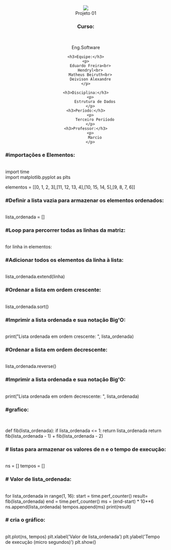 
<div align="center">
    <img src="https://user-images.githubusercontent.com/80292331/228837470-aeee2713-f2a0-478c-b26b-6ef1b6855eed.png"
</div><br>
Projeto 01
    <h3>Curso:</h3><br>
    <p>
        Eng.Software
    </p>

    <h3>Equipe:</h3>
    <p>
        Eduardo Freira<br>
        Hendryl<br>
        Matheus Beiruth<br>
        Deivison Alexandre
    </p>
    
    <h3>Disciplina:</h3>
        <p>
            Estrutura de Dados
        </p>
    <h3>Período:</h3>
        <p>
            Terceiro Periíodo
        </p>
    <h3>Professor:</h3>
        <p>
            Marcio
        </p>
    
<div align = "left">
<h3>#importações e Elementos:</h3><br>
import time<br>
import matplotlib.pyplot as plts<br>

elementos = [[0, 1, 2, 3],[11, 12, 13, 4],[10, 15, 14, 5],[9, 8, 7, 6]]

<h3>#Definir a lista vazia para armazenar os elementos ordenados:</h3><br>
lista_ordenada = []

<h3>#Loop para percorrer todas as linhas da matriz:</h3><br>
for linha in elementos:

<h3>#Adicionar todos os elementos da linha à lista:</h3><br>
    lista_ordenada.extend(linha)

<h3>#Ordenar a lista em ordem crescente:</h3><br>
    lista_ordenada.sort()

<h3>#Imprimir a lista ordenada e sua notação Big'O:</h3><br>
print("Lista ordenada em ordem crescente: ", lista_ordenada)

<h3>#Ordenar a lista em ordem decrescente:</h3><br>
lista_ordenada.reverse()

<h3>#Imprimir a lista ordenada e sua notação Big'O:</h3><br>
print("Lista ordenada em ordem decrescente: ", lista_ordenada)
    
<h3>#grafico:</h3><br>

def fib(lista_ordenada):
    if lista_ordenada <= 1:
        return lista_ordenada
    return fib(lista_ordenada - 1) + fib(lista_ordenada - 2)

<h3># listas para armazenar os valores de n e o tempo de execução:</h3><br>
ns = []
tempos = []

<h3># Valor de lista_ordenada:</h3><br>
for lista_ordenada in range(1, 16):
    start = time.perf_counter()
    result= fib(lista_ordenada)
    end = time.perf_counter()
    ms = (end-start) * 10**6
    ns.append(lista_ordenada)
    tempos.append(ms)
print(result)
    <h3># cria o gráfico:</h3><br>
plt.plot(ns, tempos)
plt.xlabel('Valor de lista_ordenada')
plt.ylabel('Tempo de execução (micro segundos)')
plt.show()

</div>
